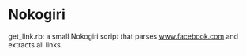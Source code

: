 # Nokogiri

get_link.rb: a small Nokogiri script that parses www.facebook.com and extracts all links.
